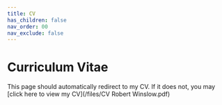 ```yaml
---
title: CV
has_children: false
nav_order: 00
nav_exclude: false
---
```


# Curriculum Vitae


This page should automatically redirect to my CV. 
If it does not, you may
[click here to view my CV](/files/CV Robert Winslow.pdf)


<script>
window.location.href = "https://rmwinslow.com/files/CV Robert Winslow.pdf";
</script>

